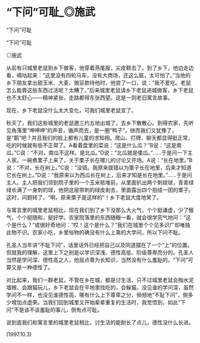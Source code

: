 # “下问”可耻_◎施武

“下问”可耻

“下问”可耻

◎施武

从前有只城里老鼠到乡下做客，他穿着燕尾服，尖皮鞋去了。到了乡下，他边走边看，嘀咕起来：“这里没有四轮马车，没有大商场，还这么脏，太可怕了。”当他的乡下朋友拿出甜玉米、大麦、豌豆款待他时，他尝了一口，说：“我不爱吃。老鼠怎么能靠这些东西过活呢？太糟了。”后来城里老鼠请乡下老鼠进城做客，乡下老鼠也不太舒心——精神紧张，走路都得东张西望。这是一则老旧寓言故事。

现在，乡下老鼠没什么太大变化，可我们城里老鼠变了。

秋天了，我们这些城里的老鼠邀三约五地出城了，去乡下散散心。到得农家，先听见角落里“呷呷呷”的声音，循声而去，是一圈“鸭子”，继而我们又犹豫了，是“鹅”吧？并且我们的脸上都有儿童的求知相。爬山、打牌、聊天都显得挺正常，吃的时候就有些不正常了。A看着盘里的菜说：“这是什么瓜？”B说：“这是南瓜。”C说：“不对，南瓜不这样。是北瓜。”D说：“北瓜就是倭瓜。”……于是问一下主人家。一碗煮栗子上来了，关于栗子长在哪儿的讨论又开场。A说：“长在地里。”B说：“不对，长在树上。”C说：“没错。我原来就错以为栗子长在地里，后来才知道它长在树上。”D说：“我原来以为西瓜长在树上，后来才知是长在地里。”……于是问主人。主人把我们领到院子里的一个玉米秸堆前，从里面扒出两个刺球球，青青绿绿长满了一身刺的球，他把这层带刺的绿皮剥去，里面露出四个抱成一团的栗子。这时，问题转了，“啊，原来栗子是这样的”！乡下老鼠大度地笑了。

与寓言里的城里老鼠相比，现在我们到了乡下没那么大火气，个个挺谦虚，少了傲气，个个挺随和，挺好学。农家院落里的东西随眼一看，就会很学究气地问：“这个是什么？”或很好奇地问：“哎！这个是什么？”我们在城里个个见多识广却唯独此物不识。农家小吃，乡里俗物的确没有什么上乘的大学问，所以下问不耻。

孔圣人当年讲“不耻下问”，话里话外已经把自己以及同道摆在了一个“上”的位置。但就我的理解，这里上下之别是以学识深浅、德性高低、阶级尊卑而分的。孔圣人当然是学问深、德性高之人，他屈点尊为长知识，当然没有什么羞耻的，“下问”可算又是一种德性了。

对比起来，我们一群老鼠，不管在乡在城，都是讨生活，只不过城里老鼠会掏水泥墙根、会跟猫玩儿，乡下老鼠会在平地里找吃的，会躲猫，没见谁的学问深，虽然学问不一样，也没见谁德性高，哪有什么上下尊卑之分，频频地“不耻下问”，倒多少增加点虚荣。当我们回到城里又开始辈辈重复的生活时，我觉悟到，如此“下问”不是该不该羞耻的事儿，倒有点可耻。

说到底我们和寓言里的城里老鼠相比，讨生活的能耐长了点儿，德性没什么长进。

(1997.10.3)
